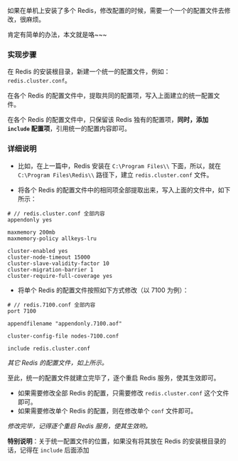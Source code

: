 如果在单机上安装了多个 Redis，修改配置的时候，需要一个一个的配置文件去修改，很麻烦。

肯定有简单的办法，本文就是咯~~~

### 实现步骤

在 Redis 的安装根目录，新建一个统一的配置文件，例如：`redis.cluster.conf`。

在各个 Redis 的配置文件中，提取共同的配置项，写入上面建立的统一配置文件。

在各个 Redis 的配置文件中，只保留该 Redis 独有的配置项，**同时，添加 `include` 配置项**，引用统一的配置内容即可。



### 详细说明

- 比如，在上一篇中，Redis 安装在 `C:\Program Files\\` 下面，所以，就在 `C:\Program Files\Redis\\` 路径下，建立 `redis.cluster.conf` 文件。

- 将各个 Redis 的配置文件中的相同项全部提取出来，写入上面的文件中，如下所示：

```
# // redis.cluster.conf 全部内容
appendonly yes

maxmemory 200mb
maxmemory-policy allkeys-lru

cluster-enabled yes
cluster-node-timeout 15000
cluster-slave-validity-factor 10
cluster-migration-barrier 1
cluster-require-full-coverage yes
```

- 将单个 Redis 的配置文件按照如下方式修改（以 7100 为例）：

```
# // redis.7100.conf 全部内容
port 7100

appendfilename "appendonly.7100.aof"

cluster-config-file nodes-7100.conf

include redis.cluster.conf
```

*其它 Redis 的配置文件，如上所示。*

至此，统一的配置文件就建立完毕了，逐个重启 Redis 服务，使其生效即可。

- 如果需要修改全部 Redis 的配置，只需要修改 `redis.cluster.conf` 这个文件即可。
- 如果需要修改单个 Redis 的配置，则在修改单个 `conf` 文件即可。

*修改完毕，记得逐个重启 Redis 服务，使其生效哟。*

**特别说明**：关于统一配置文件的位置，如果没有将其放在 Redis 的安装根目录的话，记得在 `include` 后面添加